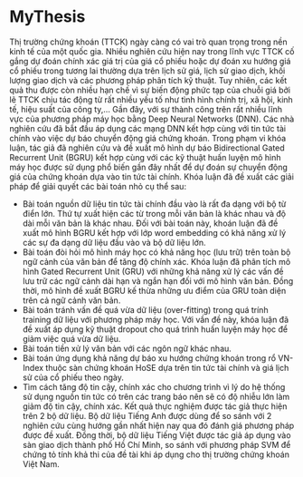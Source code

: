 # MyThesis
Thị trường chứng khoán (TTCK) ngày càng có vai trò quan trọng trong nền kinh tế của một quốc gia. Nhiều nghiên cứu hiện nay trong lĩnh vực TTCK cố gắng dự đoán chính xác giá trị của giá cổ phiếu hoặc dự đoán xu hướng giá cổ phiếu trong tương lai thường dựa trên lịch sử giá, lịch sử giao dịch, khối lượng giao dịch và các phương pháp phân tích kỹ thuật. Tuy nhiên, các kết quả thu được còn nhiều hạn chế vì sự biến động phức tạp của chuỗi giá bởi lẽ TTCK chịu tác động từ rất nhiều yếu tố như tình hình chính trị, xã hội, kinh tế, hiệu suất của công ty,…
Gần đây, với sự thành công trên rất nhiều lĩnh vực của phương pháp máy học bằng Deep Neural Networks (DNN). Các nhà nghiên cứu đã bắt đầu áp dụng các mạng DNN kết hợp cùng với tin tức tài chính vào việc dự báo chuyển động giá chứng khoán. Trong phạm vi khóa luận, tác giả đã nghiên cứu và đề xuất mô hình dự báo Bidirectional Gated Recurrent Unit (BGRU) kết hợp cùng với các kỹ thuật huấn luyện mô hình máy học được sử dụng phổ biến gần đây nhất để dự đoán sự chuyển động giá của chứng khoán dựa vào tin tức tài chính. Khóa luận đã đề xuất các giải pháp để giải quyết các bài toán nhỏ cụ thể sau:
-	Bài toán nguồn dữ liệu tin tức tài chính đầu vào là rất đa dạng với bộ từ điển lớn. Thứ tự xuất hiện các từ trong mỗi văn bản là khác nhau và độ dài mỗi văn bản là khác nhau. Đối với bài toán này, khoán luận đã đề xuất mô hình BGRU kết hợp với lớp word embedding có khả năng xử lý các sự đa dạng dữ liệu đầu vào và bộ dữ liệu lớn.
-	Bài toán đòi hỏi mô hình máy học có khả năng học (lưu trữ) trên toàn bộ ngữ cảnh của văn bản để tăng độ chính xác. Khóa luận đã phân tích mô hình Gated Recurrent Unit (GRU) với những khả năng xử lý các vấn đề lưu trữ các ngữ cảnh dài hạn và ngắn hạn đối với mô hình văn bản. Đồng thời, mô hình đề xuất BGRU kế thừa những ưu điểm của GRU toàn diện trên cả ngữ cảnh văn bản.
-	Bài toán tránh vấn đề quá vừa dữ liệu (over-fitting) trong quá trính training dữ liệu với phương pháp máy học. Với vần đề này, khóa luận đã đề xuất áp dụng kỹ thuật dropout cho quá trình huấn luyện máy học để giảm việc quá vừa dữ liệu.
-	Bài toán tiền xử lý văn bản với các ngôn ngữ khác nhau.
-	Bài toán ứng dụng khả năng dự báo xu hướng chứng khoán trong rổ VN-Index thuộc sàn chứng khoán HoSE dựa trên tin tức tài chính và giá lịch sử của cổ phiếu theo ngày.
-	Tìm cách tăng độ tin cậy, chính xác cho chương trình vì lý do hệ thống sử dụng nguồn tin tức có trên các trang báo nên sẽ có độ nhiễu lớn làm giảm độ tin cậy, chính xác.
Kết quả thực nghiệm được tác giả thực hiện trên 2 bộ dữ liệu. Bộ dữ liệu Tiếng Anh được dùng để so sánh với 2 nghiên cứu cùng hướng gần nhất hiện nay qua đó đánh giá phương pháp được đề xuất. Đồng thời, bộ dữ liệu Tiếng Việt được tác giả áp dụng vào sàn giao dịch thành phố Hồ Chí Minh, so sánh với phương pháp SVM để chứng tỏ tính khả thi của đề tài khi áp dụng cho thị trường chứng khoán Việt Nam.

